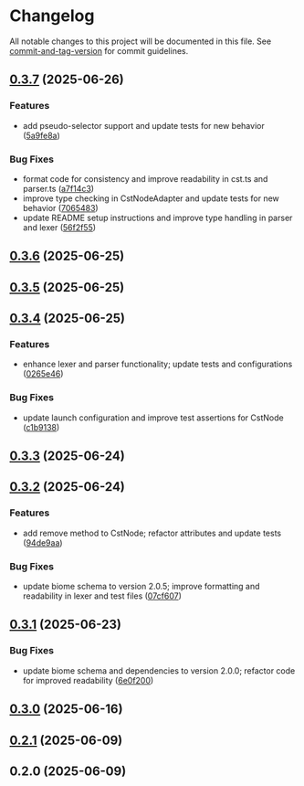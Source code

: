 # Changelog

All notable changes to this project will be documented in this file. See [commit-and-tag-version](https://github.com/absolute-version/commit-and-tag-version) for commit guidelines.

## [0.3.7](https://github.com/hidekatsu-izuno/elder-parse/compare/v0.3.6...v0.3.7) (2025-06-26)


### Features

* add pseudo-selector support and update tests for new behavior ([5a9fe8a](https://github.com/hidekatsu-izuno/elder-parse/commit/5a9fe8a38642d8c7bdaf601e14d988949398a76c))


### Bug Fixes

* format code for consistency and improve readability in cst.ts and parser.ts ([a7f14c3](https://github.com/hidekatsu-izuno/elder-parse/commit/a7f14c3368afba76b51df3c406d9f13001fd08a0))
* improve type checking in CstNodeAdapter and update tests for new behavior ([7065483](https://github.com/hidekatsu-izuno/elder-parse/commit/7065483a636858b18857fd4ffd931f148f9992f2))
* update README setup instructions and improve type handling in parser and lexer ([56f2f55](https://github.com/hidekatsu-izuno/elder-parse/commit/56f2f556d5f2a02be81e9f68fd7f5e11a73f696f))

## [0.3.6](https://github.com/hidekatsu-izuno/elder-parse/compare/v0.3.5...v0.3.6) (2025-06-25)

## [0.3.5](https://github.com/hidekatsu-izuno/elder-parse/compare/v0.3.4...v0.3.5) (2025-06-25)

## [0.3.4](https://github.com/hidekatsu-izuno/elder-parse/compare/v0.3.3...v0.3.4) (2025-06-25)


### Features

* enhance lexer and parser functionality; update tests and configurations ([0265e46](https://github.com/hidekatsu-izuno/elder-parse/commit/0265e46e20311e4e5809e44bbc1ec5220a1edf05))


### Bug Fixes

* update launch configuration and improve test assertions for CstNode ([c1b9138](https://github.com/hidekatsu-izuno/elder-parse/commit/c1b91380ef1ea528d3ddee802d76126334ffde4f))

## [0.3.3](https://github.com/hidekatsu-izuno/elder-parse/compare/v0.3.2...v0.3.3) (2025-06-24)

## [0.3.2](https://github.com/hidekatsu-izuno/elder-parse/compare/v0.3.1...v0.3.2) (2025-06-24)


### Features

* add remove method to CstNode; refactor attributes and update tests ([94de9aa](https://github.com/hidekatsu-izuno/elder-parse/commit/94de9aa06437ef831b69041101594cf1b200b2bc))


### Bug Fixes

* update biome schema to version 2.0.5; improve formatting and readability in lexer and test files ([07cf607](https://github.com/hidekatsu-izuno/elder-parse/commit/07cf6079cba9939371469500e6367990a13493c1))

## [0.3.1](https://github.com/hidekatsu-izuno/elder-parse/compare/v0.3.0...v0.3.1) (2025-06-23)


### Bug Fixes

* update biome schema and dependencies to version 2.0.0; refactor code for improved readability ([6e0f200](https://github.com/hidekatsu-izuno/elder-parse/commit/6e0f2002e14eae241d1e31a35690536e560cd28b))

## [0.3.0](https://github.com/hidekatsu-izuno/elder-parse/compare/v0.2.1...v0.3.0) (2025-06-16)

## [0.2.1](https://github.com/hidekatsu-izuno/elder-parse/compare/v0.2.0...v0.2.1) (2025-06-09)

## 0.2.0 (2025-06-09)
